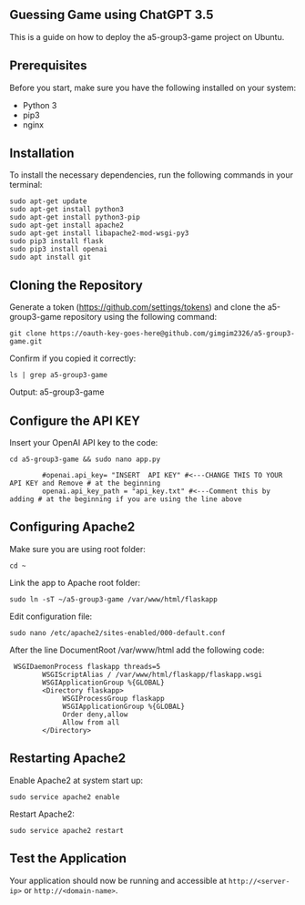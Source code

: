 ## Guessing Game using ChatGPT 3.5

This is a guide on how to deploy the a5-group3-game project on Ubuntu.

## Prerequisites

Before you start, make sure you have the following installed on your system:

- Python 3
- pip3
- nginx

## Installation

To install the necessary dependencies, run the following commands in your terminal:

```
sudo apt-get update
sudo apt-get install python3
sudo apt-get install python3-pip
sudo apt-get install apache2
sudo apt-get install libapache2-mod-wsgi-py3
sudo pip3 install flask
sudo pip3 install openai
sudo apt install git 
```

## Cloning the Repository

Generate a token (https://github.com/settings/tokens) and clone the a5-group3-game repository using the following command:

```
git clone https://oauth-key-goes-here@github.com/gimgim2326/a5-group3-game.git
```

Confirm if you copied it correctly:

```
ls | grep a5-group3-game
```
Output: a5-group3-game

## Configure the API KEY

Insert your OpenAI API key to the code:

```
cd a5-group3-game && sudo nano app.py
```
```
        #openai.api_key= "INSERT  API KEY" #<---CHANGE THIS TO YOUR API KEY and Remove # at the beginning
        openai.api_key_path = "api_key.txt" #<---Comment this by adding # at the beginning if you are using the line above
```

## Configuring Apache2

Make sure you are using root folder:

```
cd ~
```

Link the app to Apache root folder:

```
sudo ln -sT ~/a5-group3-game /var/www/html/flaskapp
```

Edit configuration file:

```
sudo nano /etc/apache2/sites-enabled/000-default.conf
```

After the line DocumentRoot /var/www/html add the following code:

```
 WSGIDaemonProcess flaskapp threads=5
        WSGIScriptAlias / /var/www/html/flaskapp/flaskapp.wsgi
        WSGIApplicationGroup %{GLOBAL}
        <Directory flaskapp>
             WSGIProcessGroup flaskapp
             WSGIApplicationGroup %{GLOBAL}
             Order deny,allow
             Allow from all 
        </Directory>
```

## Restarting Apache2

Enable Apache2 at system start up:

```
sudo service apache2 enable
```

Restart Apache2:
```
sudo service apache2 restart
```

## Test the Application

Your application should now be running and accessible at `http://<server-ip>` or `http://<domain-name>`.